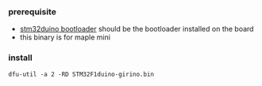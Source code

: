 ### prerequisite 

- [stm32duino bootloader](https://github.com/rogerclarkmelbourne/STM32duino-bootloader) should be the bootloader installed on the board
- this binary is for maple mini


### install

```
dfu-util -a 2 -RD STM32F1duino-girino.bin
```
